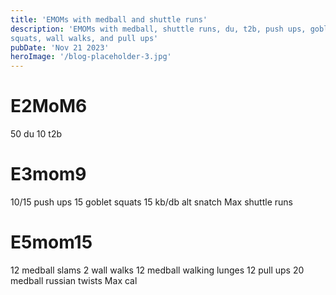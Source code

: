 ```yaml
---
title: 'EMOMs with medball and shuttle runs'
description: 'EMOMs with medball, shuttle runs, du, t2b, push ups, goblet
squats, wall walks, and pull ups'
pubDate: 'Nov 21 2023'
heroImage: '/blog-placeholder-3.jpg'
---
```

# E2MoM6
50 du
10 t2b

# E3mom9
10/15 push ups
15 goblet squats
15 kb/db alt snatch
Max shuttle runs

# E5mom15
12 medball slams
2 wall walks
12 medball walking lunges
12 pull ups
20 medball russian twists
Max cal








